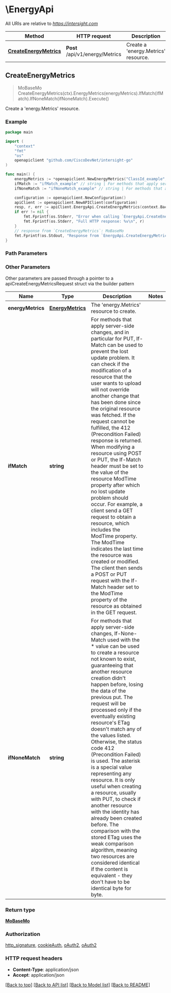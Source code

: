 # \EnergyApi

All URIs are relative to *https://intersight.com*

Method | HTTP request | Description
------------- | ------------- | -------------
[**CreateEnergyMetrics**](EnergyApi.md#CreateEnergyMetrics) | **Post** /api/v1/energy/Metrics | Create a &#39;energy.Metrics&#39; resource.



## CreateEnergyMetrics

> MoBaseMo CreateEnergyMetrics(ctx).EnergyMetrics(energyMetrics).IfMatch(ifMatch).IfNoneMatch(ifNoneMatch).Execute()

Create a 'energy.Metrics' resource.

### Example

```go
package main

import (
	"context"
	"fmt"
	"os"
	openapiclient "github.com/CiscoDevNet/intersight-go"
)

func main() {
	energyMetrics := *openapiclient.NewEnergyMetrics("ClassId_example", "ObjectType_example") // EnergyMetrics | The 'energy.Metrics' resource to create.
	ifMatch := "ifMatch_example" // string | For methods that apply server-side changes, and in particular for PUT, If-Match can be used to prevent the lost update problem. It can check if the modification of a resource that the user wants to upload will not override another change that has been done since the original resource was fetched. If the request cannot be fulfilled, the 412 (Precondition Failed) response is returned. When modifying a resource using POST or PUT, the If-Match header must be set to the value of the resource ModTime property after which no lost update problem should occur. For example, a client send a GET request to obtain a resource, which includes the ModTime property. The ModTime indicates the last time the resource was created or modified. The client then sends a POST or PUT request with the If-Match header set to the ModTime property of the resource as obtained in the GET request. (optional)
	ifNoneMatch := "ifNoneMatch_example" // string | For methods that apply server-side changes, If-None-Match used with the * value can be used to create a resource not known to exist, guaranteeing that another resource creation didn't happen before, losing the data of the previous put. The request will be processed only if the eventually existing resource's ETag doesn't match any of the values listed. Otherwise, the status code 412 (Precondition Failed) is used. The asterisk is a special value representing any resource. It is only useful when creating a resource, usually with PUT, to check if another resource with the identity has already been created before. The comparison with the stored ETag uses the weak comparison algorithm, meaning two resources are considered identical if the content is equivalent - they don't have to be identical byte for byte. (optional)

	configuration := openapiclient.NewConfiguration()
	apiClient := openapiclient.NewAPIClient(configuration)
	resp, r, err := apiClient.EnergyApi.CreateEnergyMetrics(context.Background()).EnergyMetrics(energyMetrics).IfMatch(ifMatch).IfNoneMatch(ifNoneMatch).Execute()
	if err != nil {
		fmt.Fprintf(os.Stderr, "Error when calling `EnergyApi.CreateEnergyMetrics``: %v\n", err)
		fmt.Fprintf(os.Stderr, "Full HTTP response: %v\n", r)
	}
	// response from `CreateEnergyMetrics`: MoBaseMo
	fmt.Fprintf(os.Stdout, "Response from `EnergyApi.CreateEnergyMetrics`: %v\n", resp)
}
```

### Path Parameters



### Other Parameters

Other parameters are passed through a pointer to a apiCreateEnergyMetricsRequest struct via the builder pattern


Name | Type | Description  | Notes
------------- | ------------- | ------------- | -------------
 **energyMetrics** | [**EnergyMetrics**](EnergyMetrics.md) | The &#39;energy.Metrics&#39; resource to create. | 
 **ifMatch** | **string** | For methods that apply server-side changes, and in particular for PUT, If-Match can be used to prevent the lost update problem. It can check if the modification of a resource that the user wants to upload will not override another change that has been done since the original resource was fetched. If the request cannot be fulfilled, the 412 (Precondition Failed) response is returned. When modifying a resource using POST or PUT, the If-Match header must be set to the value of the resource ModTime property after which no lost update problem should occur. For example, a client send a GET request to obtain a resource, which includes the ModTime property. The ModTime indicates the last time the resource was created or modified. The client then sends a POST or PUT request with the If-Match header set to the ModTime property of the resource as obtained in the GET request. | 
 **ifNoneMatch** | **string** | For methods that apply server-side changes, If-None-Match used with the * value can be used to create a resource not known to exist, guaranteeing that another resource creation didn&#39;t happen before, losing the data of the previous put. The request will be processed only if the eventually existing resource&#39;s ETag doesn&#39;t match any of the values listed. Otherwise, the status code 412 (Precondition Failed) is used. The asterisk is a special value representing any resource. It is only useful when creating a resource, usually with PUT, to check if another resource with the identity has already been created before. The comparison with the stored ETag uses the weak comparison algorithm, meaning two resources are considered identical if the content is equivalent - they don&#39;t have to be identical byte for byte. | 

### Return type

[**MoBaseMo**](MoBaseMo.md)

### Authorization

[http_signature](../README.md#http_signature), [cookieAuth](../README.md#cookieAuth), [oAuth2](../README.md#oAuth2), [oAuth2](../README.md#oAuth2)

### HTTP request headers

- **Content-Type**: application/json
- **Accept**: application/json

[[Back to top]](#) [[Back to API list]](../README.md#documentation-for-api-endpoints)
[[Back to Model list]](../README.md#documentation-for-models)
[[Back to README]](../README.md)

